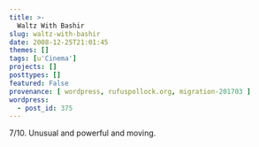 ```yaml
---
title: >-
  Waltz With Bashir
slug: waltz-with-bashir
date: 2008-12-25T21:01:45
themes: []
tags: [u'Cinema']
projects: []
posttypes: []
featured: False
provenance: [ wordpress, rufuspollock.org, migration-201703 ]
wordpress:
  - post_id: 375
---
```


7/10. Unusual and powerful and moving.

